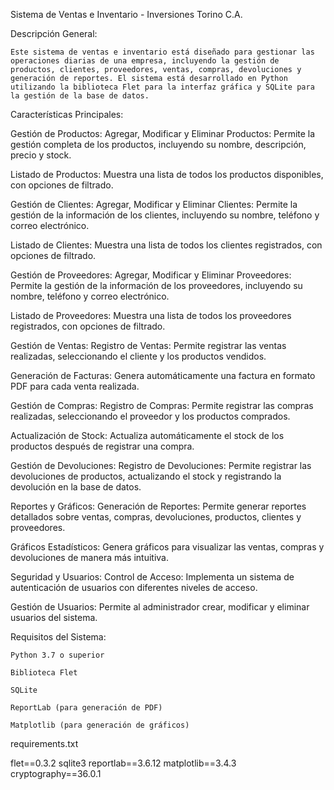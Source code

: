 Sistema de Ventas e Inventario - Inversiones Torino C.A.

Descripción General:

	Este sistema de ventas e inventario está diseñado para gestionar las operaciones diarias de una empresa, incluyendo la gestión de productos, clientes, proveedores, ventas, compras, devoluciones y generación de reportes. El sistema está desarrollado en Python utilizando la biblioteca Flet para la interfaz gráfica y SQLite para la gestión de la base de datos.


Características Principales:

Gestión de Productos:
	Agregar, Modificar y Eliminar Productos: Permite la gestión completa de los productos, incluyendo su nombre, descripción, precio y stock.

Listado de Productos: Muestra una lista de todos los productos disponibles, con opciones de filtrado.

Gestión de Clientes:
	Agregar, Modificar y Eliminar Clientes: Permite la gestión de la información de los clientes, incluyendo su nombre, teléfono y correo electrónico.

Listado de Clientes: Muestra una lista de todos los clientes registrados, con opciones de filtrado.

Gestión de Proveedores:
	Agregar, Modificar y Eliminar Proveedores: Permite la gestión de la información de los proveedores, incluyendo su nombre, teléfono y correo electrónico.

Listado de Proveedores: Muestra una lista de todos los proveedores registrados, con opciones de filtrado.

Gestión de Ventas:
	Registro de Ventas: Permite registrar las ventas realizadas, seleccionando el cliente y los productos vendidos.

Generación de Facturas: Genera automáticamente una factura en formato PDF para cada venta realizada.

Gestión de Compras:
	Registro de Compras: Permite registrar las compras realizadas, seleccionando el proveedor y los productos comprados.

Actualización de Stock: Actualiza automáticamente el stock de los productos después de registrar una compra.

Gestión de Devoluciones:
	Registro de Devoluciones: Permite registrar las devoluciones de productos, actualizando el stock y registrando la devolución en la base de datos.

Reportes y Gráficos:
	Generación de Reportes: Permite generar reportes detallados sobre ventas, compras, devoluciones, productos, clientes y proveedores.

Gráficos Estadísticos: Genera gráficos para visualizar las ventas, compras y devoluciones de manera más intuitiva.

Seguridad y Usuarios:
	Control de Acceso: Implementa un sistema de autenticación de usuarios con diferentes niveles de acceso.

Gestión de Usuarios: Permite al administrador crear, modificar y eliminar usuarios del sistema.

Requisitos del Sistema:

	Python 3.7 o superior

	Biblioteca Flet

	SQLite

	ReportLab (para generación de PDF)

	Matplotlib (para generación de gráficos)

requirements.txt

  flet==0.3.2
  sqlite3
  reportlab==3.6.12
  matplotlib==3.4.3
  cryptography==36.0.1
